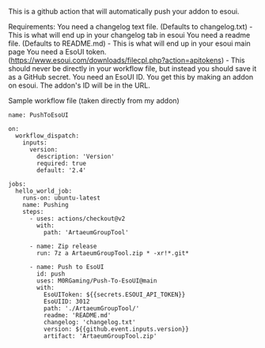 This is a github action that will automatically push your addon to esoui.

Requirements: 
You need a changelog text file. (Defaults to changelog.txt) - This is what will end up in your changelog tab in esoui
You need a readme file. (Defaults to README.md) - This is what will end up in your esoui main page
You need a EsoUI token. (https://www.esoui.com/downloads/filecpl.php?action=apitokens) - This should never be directly in your workflow file, but instead you should save it as a GitHub secret.
You need an EsoUI ID. You get this by making an addon on esoui. The addon's ID will be in the URL.


Sample workflow file (taken directly from my addon)
```
name: PushToEsoUI

on:
  workflow_dispatch:
    inputs:
      version:
        description: 'Version'     
        required: true
        default: '2.4'

jobs:
  hello_world_job:
    runs-on: ubuntu-latest
    name: Pushing
    steps:
      - uses: actions/checkout@v2
        with:
          path: 'ArtaeumGroupTool'

      - name: Zip release
        run: 7z a ArtaeumGroupTool.zip * -xr!*.git*

      - name: Push to EsoUI
        id: push
        uses: M0RGaming/Push-To-EsoUI@main
        with:
          EsoUIToken: ${{secrets.ESOUI_API_TOKEN}}
          EsoUIID: 3012
          path: './ArtaeumGroupTool/'
          readme: 'README.md'
          changelog: 'changelog.txt'
          version: ${{github.event.inputs.version}}
          artifact: 'ArtaeumGroupTool.zip'
```
